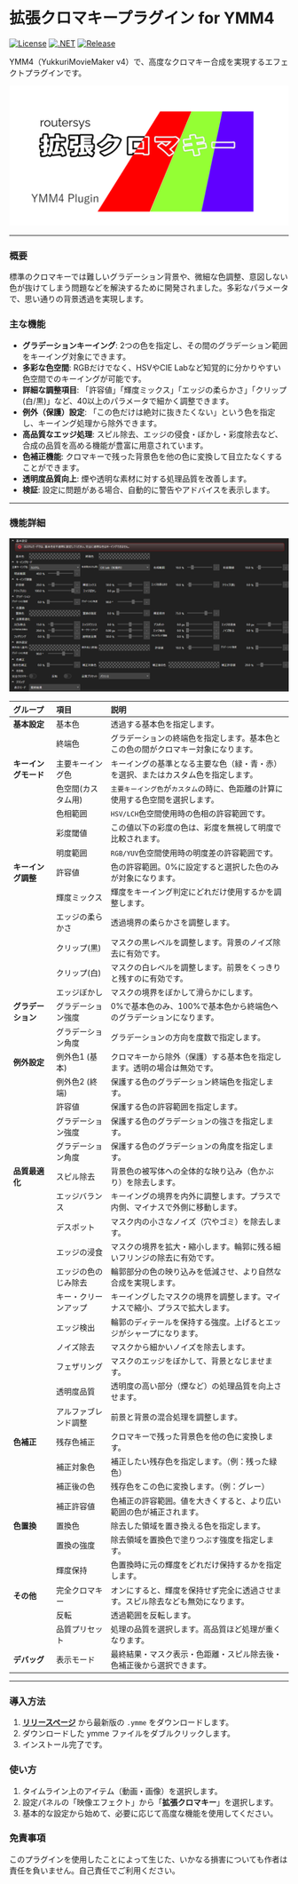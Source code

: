 # 拡張クロマキープラグイン for YMM4
[![License](https://img.shields.io/badge/license-MIT-blue.svg)](LICENSE)
[![.NET](https://img.shields.io/badge/.NET-9.0-purple.svg)](#)
[![Release](https://img.shields.io/github/v/release/routersys/YMM4-ExtendedChromakey.svg)](https://github.com/routersys/YMM4-ExtendedChromakey/releases)

YMM4（YukkuriMovieMaker v4）で、高度なクロマキー合成を実現するエフェクトプラグインです。

![chromakey](https://github.com/routersys/YMM4-ExtendedChromakey/blob/main/chromakey.png)

---

### 概要

標準のクロマキーでは難しいグラデーション背景や、微細な色調整、意図しない色が抜けてしまう問題などを解決するために開発されました。多彩なパラメータで、思い通りの背景透過を実現します。

### 主な機能

- **グラデーションキーイング**: 2つの色を指定し、その間のグラデーション範囲をキーイング対象にできます。
- **多彩な色空間**: RGBだけでなく、HSVやCIE Labなど知覚的に分かりやすい色空間でのキーイングが可能です。
- **詳細な調整項目**: 「許容値」「輝度ミックス」「エッジの柔らかさ」「クリップ(白/黒)」など、40以上のパラメータで細かく調整できます。
- **例外（保護）設定**: 「この色だけは絶対に抜きたくない」という色を指定し、キーイング処理から除外できます。
- **高品質なエッジ処理**: スピル除去、エッジの侵食・ぼかし・彩度除去など、合成の品質を高める機能が豊富に用意されています。
- **色補正機能**: クロマキーで残った背景色を他の色に変換して目立たなくすることができます。
- **透明度品質向上**: 煙や透明な素材に対する処理品質を改善します。
- **検証**: 設定に問題がある場合、自動的に警告やアドバイスを表示します。

---

### 機能詳細
![settings](https://github.com/routersys/YMM4-ExtendedChromakey/blob/main/settings.png)

| グループ | 項目 | 説明 |
|:---|:---|:---|
| **基本設定** | 基本色 | 透過する基本色を指定します。 |
| | 終端色 | グラデーションの終端色を指定します。基本色とこの色の間がクロマキー対象になります。 |
| **キーイングモード** | 主要キーイング色 | キーイングの基準となる主要な色（緑・青・赤）を選択、またはカスタム色を指定します。 |
| | 色空間(カスタム用) | `主要キーイング色`が`カスタム`の時に、色距離の計算に使用する色空間を選択します。 |
| | 色相範囲 | `HSV/LCH`色空間使用時の色相の許容範囲です。 |
| | 彩度閾値 | この値以下の彩度の色は、彩度を無視して明度で比較されます。 |
| | 明度範囲 | `RGB/YUV`色空間使用時の明度差の許容範囲です。 |
| **キーイング調整** | 許容値 | 色の許容範囲。0%に設定すると選択した色のみが対象になります。 |
| | 輝度ミックス | 輝度をキーイング判定にどれだけ使用するかを調整します。 |
| | エッジの柔らかさ | 透過境界の柔らかさを調整します。 |
| | クリップ(黒) | マスクの黒レベルを調整します。背景のノイズ除去に有効です。 |
| | クリップ(白) | マスクの白レベルを調整します。前景をくっきりと残すのに有効です。 |
| | エッジぼかし | マスクの境界をぼかして滑らかにします。 |
| **グラデーション** | グラデーション強度 | 0%で基本色のみ、100%で基本色から終端色へのグラデーションになります。 |
| | グラデーション角度 | グラデーションの方向を度数で指定します。 |
| **例外設定** | 例外色1 (基本) | クロマキーから除外（保護）する基本色を指定します。透明の場合は無効です。 |
| | 例外色2 (終端) | 保護する色のグラデーション終端色を指定します。 |
| | 許容値 | 保護する色の許容範囲を指定します。 |
| | グラデーション強度 | 保護する色のグラデーションの強さを指定します。 |
| | グラデーション角度 | 保護する色のグラデーションの角度を指定します。 |
| **品質最適化** | スピル除去 | 背景色の被写体への全体的な映り込み（色かぶり）を除去します。 |
| | エッジバランス | キーイングの境界を内外に調整します。プラスで内側、マイナスで外側に移動します。 |
| | デスポット | マスク内の小さなノイズ（穴やゴミ）を除去します。 |
| | エッジの浸食 | マスクの境界を拡大・縮小します。輪郭に残る細いフリンジの除去に有効です。 |
| | エッジの色のじみ除去 | 輪郭部分の色の映り込みを低減させ、より自然な合成を実現します。 |
| | キー・クリーンアップ | キーイングしたマスクの境界を調整します。マイナスで縮小、プラスで拡大します。 |
| | エッジ検出 | 輪郭のディテールを保持する強度。上げるとエッジがシャープになります。 |
| | ノイズ除去 | マスクから細かいノイズを除去します。 |
| | フェザリング | マスクのエッジをぼかして、背景となじませます。 |
| | 透明度品質 | 透明度の高い部分（煙など）の処理品質を向上させます。 |
| | アルファブレンド調整 | 前景と背景の混合処理を調整します。 |
| **色補正** | 残存色補正 | クロマキーで残った背景色を他の色に変換します。 |
| | 補正対象色 | 補正したい残存色を指定します。（例：残った緑色） |
| | 補正後の色 | 残存色をこの色に変換します。（例：グレー） |
| | 補正許容値 | 色補正の許容範囲。値を大きくすると、より広い範囲の色が補正されます。 |
| **色置換** | 置換色 | 除去した領域を置き換える色を指定します。 |
| | 置換の強度 | 除去領域を置換色で塗りつぶす強度を指定します。 |
| | 輝度保持 | 色置換時に元の輝度をどれだけ保持するかを指定します。 |
| **その他** | 完全クロマキー | オンにすると、輝度を保持せず完全に透過させます。スピル除去なども無効になります。 |
| | 反転 | 透過範囲を反転します。 |
| | 品質プリセット | 処理の品質を選択します。高品質ほど処理が重くなります。 |
| **デバッグ** | 表示モード | 最終結果・マスク表示・色距離・スピル除去後・色補正後から選択できます。 |

---

### 導入方法

1. **[リリースページ](https://github.com/routersys/YMM4-ExtendedChromakey/releases)** から最新版の `.ymme` をダウンロードします。
2. ダウンロードした ymme ファイルをダブルクリックします。
3. インストール完了です。

### 使い方

1. タイムライン上のアイテム（動画・画像）を選択します。
2. 設定パネルの「映像エフェクト」から「**拡張クロマキー**」を選択します。
3. 基本的な設定から始めて、必要に応じて高度な機能を使用してください。

### 免責事項

このプラグインを使用したことによって生じた、いかなる損害についても作者は責任を負いません。自己責任でご利用ください。
